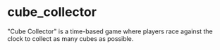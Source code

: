 # cube_collector
"Cube Collector" is a time-based game where players race against the clock to collect as many cubes as possible.
